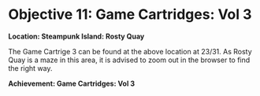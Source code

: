 # Objective 11: Game Cartridges: Vol 3
**Location: Steampunk Island: Rosty Quay**  

The Game Cartrige 3 can be found at the above location at 23/31. As Rosty Quay is a maze in this area, it is advised to zoom out in the browser to find the right way.

**Achievement: Game Cartridges: Vol 3**
<!--stackedit_data:
eyJoaXN0b3J5IjpbLTUxODY0NDg2NSwtMjAxMDE5MjYzXX0=
-->